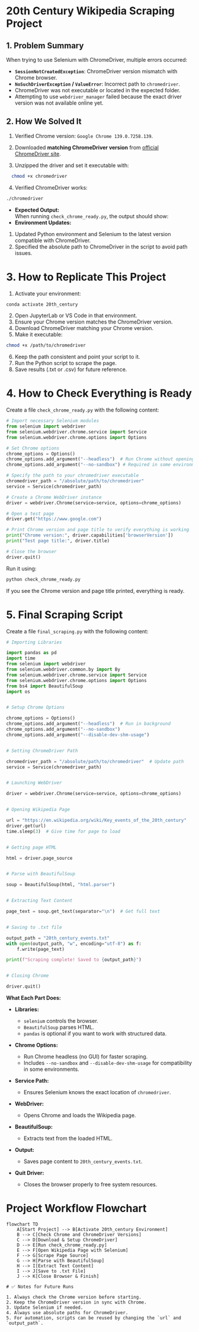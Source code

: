 
# 20th Century Wikipedia Scraping Project

## 1. Problem Summary
When trying to use Selenium with ChromeDriver, multiple errors occurred:

- **`SessionNotCreatedException`**: ChromeDriver version mismatch with Chrome browser.
- **`NoSuchDriverException` / `ValueError`**: Incorrect path to `chromedriver`.
- ChromeDriver was not executable or located in the expected folder.
- Attempting to use `webdriver_manager` failed because the exact driver version was not available online yet.

## 2. How We Solved It
1. Verified Chrome version: `Google Chrome 139.0.7258.139`.
2. Downloaded **matching ChromeDriver version** from [official ChromeDriver site](https://chromedriver.chromium.org/downloads).
   
3. Unzipped the driver and set it executable with:
 ```bash
   chmod +x chromedriver
 ```  

4.	Verified ChromeDriver works:
```bash 
./chromedriver
```
- **Expected Output:**  
  When running `check_chrome_ready.py`, the output should show:  
- **Environment Updates:**  
1. Updated Python environment and Selenium to the latest version compatible with ChromeDriver.  
2. Specified the absolute path to ChromeDriver in the script to avoid path issues.

# 3. How to Replicate This Project

1.	Activate your environment:
 ```bash 
 conda activate 20th_century 
 ``` 
2.	Open JupyterLab or VS Code in that environment.
3.	Ensure your Chrome version matches the ChromeDriver version.
4.	Download ChromeDriver matching your Chrome version.
5.	Make it executable:
```bash 
chmod +x /path/to/chromedriver
```
6.	Keep the path consistent and point your script to it.
7.	Run the Python script to scrape the page.
8.	Save results (.txt or .csv) for future reference.

# 4. How to Check Everything is Ready

Create a file `check_chrome_ready.py` with the following content:

```python
# Import necessary Selenium modules
from selenium import webdriver
from selenium.webdriver.chrome.service import Service
from selenium.webdriver.chrome.options import Options

# Set Chrome options
chrome_options = Options()
chrome_options.add_argument("--headless")  # Run Chrome without opening a window (optional)
chrome_options.add_argument("--no-sandbox") # Required in some environments

# Specify the path to your chromedriver executable
chromedriver_path = "/absolute/path/to/chromedriver"
service = Service(chromedriver_path)

# Create a Chrome WebDriver instance
driver = webdriver.Chrome(service=service, options=chrome_options)

# Open a test page
driver.get("https://www.google.com")

# Print Chrome version and page title to verify everything is working
print("Chrome version:", driver.capabilities['browserVersion'])
print("Test page title:", driver.title)

# Close the browser
driver.quit()
```

Run it using:

```bash 
python check_chrome_ready.py
```
If you see the Chrome version and page title printed, everything is ready.


# 5. Final Scraping Script

Create a file `final_scraping.py` with the following content:

```python
# Importing Libraries

import pandas as pd
import time
from selenium import webdriver
from selenium.webdriver.common.by import By
from selenium.webdriver.chrome.service import Service
from selenium.webdriver.chrome.options import Options
from bs4 import BeautifulSoup
import os


# Setup Chrome Options

chrome_options = Options()
chrome_options.add_argument("--headless")  # Run in background
chrome_options.add_argument("--no-sandbox")
chrome_options.add_argument("--disable-dev-shm-usage")


# Setting ChromeDriver Path

chromedriver_path = "/absolute/path/to/chromedriver"  # Update path
service = Service(chromedriver_path)


# Launching WebDriver

driver = webdriver.Chrome(service=service, options=chrome_options)


# Opening Wikipedia Page

url = "https://en.wikipedia.org/wiki/Key_events_of_the_20th_century"
driver.get(url)
time.sleep(3)  # Give time for page to load


# Getting page HTML

html = driver.page_source


# Parse with BeautifulSoup

soup = BeautifulSoup(html, "html.parser")


# Extracting Text Content

page_text = soup.get_text(separator="\n")  # Get full text


# Saving to .txt file

output_path = "20th_century_events.txt"
with open(output_path, "w", encoding="utf-8") as f:
    f.write(page_text)

print(f"Scraping complete! Saved to {output_path}")


# Closing Chrome

driver.quit()

```


**What Each Part Does:**

- **Libraries:**  
  - `selenium` controls the browser.  
  - `BeautifulSoup` parses HTML.  
  - `pandas` is optional if you want to work with structured data.  

- **Chrome Options:**  
  - Run Chrome headless (no GUI) for faster scraping.  
  - Includes `--no-sandbox` and `--disable-dev-shm-usage` for compatibility in some environments.  

- **Service Path:**  
  - Ensures Selenium knows the exact location of `chromedriver`.  

- **WebDriver:**  
  - Opens Chrome and loads the Wikipedia page.  

- **BeautifulSoup:**  
  - Extracts text from the loaded HTML.  

- **Output:**  
  - Saves page content to `20th_century_events.txt`.  

- **Quit Driver:**  
  - Closes the browser properly to free system resources.  



# Project Workflow Flowchart

```mermaid
flowchart TD
    A[Start Project] --> B[Activate 20th_century Environment]
    B --> C[Check Chrome and ChromeDriver Versions]
    C --> D[Download & Setup ChromeDriver]
    D --> E[Run check_chrome_ready.py]
    E --> F[Open Wikipedia Page with Selenium]
    F --> G[Scrape Page Source]
    G --> H[Parse with BeautifulSoup]
    H --> I[Extract Text Content]
    I --> J[Save to .txt File]
    J --> K[Close Browser & Finish]

# ✅ Notes for Future Runs

1. Always check the Chrome version before starting.  
2. Keep the ChromeDriver version in sync with Chrome.  
3. Update Selenium if needed.  
4. Always use absolute paths for ChromeDriver.  
5. For automation, scripts can be reused by changing the `url` and `output_path`.

